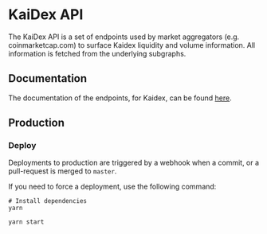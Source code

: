 # KaiDex API

The KaiDex API is a set of endpoints used by market aggregators (e.g. coinmarketcap.com) to surface Kaidex liquidity
and volume information. All information is fetched from the underlying subgraphs.

## Documentation

The documentation of the endpoints, for Kaidex, can be found [here](documentation.md).

## Production

### Deploy

Deployments to production are triggered by a webhook when a commit, or a pull-request is merged to `master`.

If you need to force a deployment, use the following command:

```shell
# Install dependencies
yarn

yarn start
```
